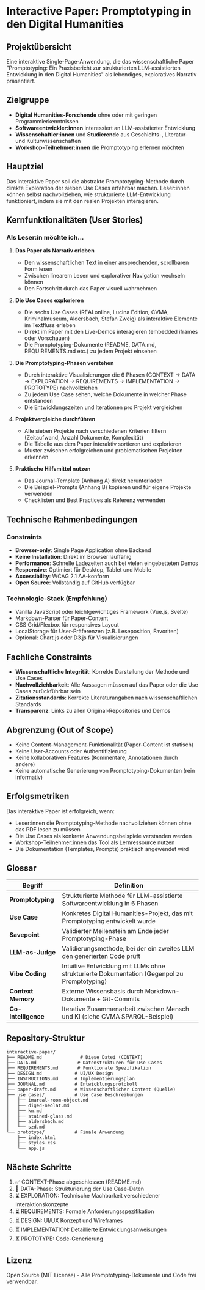 # Interactive Paper: Promptotyping in den Digital Humanities

## Projektübersicht

Eine interaktive Single-Page-Anwendung, die das wissenschaftliche Paper "Promptotyping: Ein Praxisbericht zur strukturierten LLM-assistierten Entwicklung in den Digital Humanities" als lebendiges, exploratives Narrativ präsentiert.

## Zielgruppe

- **Digital Humanities-Forschende** ohne oder mit geringen Programmierkenntnissen
- **Softwareentwickler:innen** interessiert an LLM-assistierter Entwicklung
- **Wissenschaftler:innen** und **Studierende** aus Geschichts-, Literatur- und Kulturwissenschaften
- **Workshop-Teilnehmer:innen** die Promptotyping erlernen möchten

## Hauptziel

Das interaktive Paper soll die abstrakte Promptotyping-Methode durch direkte Exploration der sieben Use Cases erfahrbar machen. Leser:innen können selbst nachvollziehen, wie strukturierte LLM-Entwicklung funktioniert, indem sie mit den realen Projekten interagieren.

## Kernfunktionalitäten (User Stories)

### Als Leser:in möchte ich...

1. **Das Paper als Narrativ erleben**
   - Den wissenschaftlichen Text in einer ansprechenden, scrollbaren Form lesen
   - Zwischen linearem Lesen und explorativer Navigation wechseln können
   - Den Fortschritt durch das Paper visuell wahrnehmen

2. **Die Use Cases explorieren**
   - Die sechs Use Cases (REALonline, Lucina Edition, CVMA, Kriminalmuseum, Aldersbach, Stefan Zweig) als interaktive Elemente im Textfluss erleben
   - Direkt im Paper mit den Live-Demos interagieren (embedded iframes oder Vorschauen)
   - Die Promptotyping-Dokumente (README, DATA.md, REQUIREMENTS.md etc.) zu jedem Projekt einsehen

3. **Die Promptotyping-Phasen verstehen**
   - Durch interaktive Visualisierungen die 6 Phasen (CONTEXT → DATA → EXPLORATION → REQUIREMENTS → IMPLEMENTATION → PROTOTYPE) nachvollziehen
   - Zu jedem Use Case sehen, welche Dokumente in welcher Phase entstanden
   - Die Entwicklungszeiten und Iterationen pro Projekt vergleichen

4. **Projektvergleiche durchführen**
   - Alle sieben Projekte nach verschiedenen Kriterien filtern (Zeitaufwand, Anzahl Dokumente, Komplexität)
   - Die Tabelle aus dem Paper interaktiv sortieren und explorieren
   - Muster zwischen erfolgreichen und problematischen Projekten erkennen

5. **Praktische Hilfsmittel nutzen**
   - Das Journal-Template (Anhang A) direkt herunterladen
   - Die Beispiel-Prompts (Anhang B) kopieren und für eigene Projekte verwenden
   - Checklisten und Best Practices als Referenz verwenden

## Technische Rahmenbedingungen

### Constraints
- **Browser-only**: Single Page Application ohne Backend
- **Keine Installation**: Direkt im Browser lauffähig
- **Performance**: Schnelle Ladezeiten auch bei vielen eingebetteten Demos
- **Responsive**: Optimiert für Desktop, Tablet und Mobile
- **Accessibility**: WCAG 2.1 AA-konform
- **Open Source**: Vollständig auf GitHub verfügbar

### Technologie-Stack (Empfehlung)
- Vanilla JavaScript oder leichtgewichtiges Framework (Vue.js, Svelte)
- Markdown-Parser für Paper-Content
- CSS Grid/Flexbox für responsives Layout
- LocalStorage für User-Präferenzen (z.B. Leseposition, Favoriten)
- Optional: Chart.js oder D3.js für Visualisierungen

## Fachliche Constraints

- **Wissenschaftliche Integrität**: Korrekte Darstellung der Methode und Use Cases
- **Nachvollziehbarkeit**: Alle Aussagen müssen auf das Paper oder die Use Cases zurückführbar sein
- **Zitationsstandards**: Korrekte Literaturangaben nach wissenschaftlichen Standards
- **Transparenz**: Links zu allen Original-Repositories und Demos

## Abgrenzung (Out of Scope)

- Keine Content-Management-Funktionalität (Paper-Content ist statisch)
- Keine User-Accounts oder Authentifizierung
- Keine kollaborativen Features (Kommentare, Annotationen durch andere)
- Keine automatische Generierung von Promptotyping-Dokumenten (rein informativ)

## Erfolgsmetriken

Das interaktive Paper ist erfolgreich, wenn:
- Leser:innen die Promptotyping-Methode nachvollziehen können ohne das PDF lesen zu müssen
- Die Use Cases als konkrete Anwendungsbeispiele verstanden werden
- Workshop-Teilnehmer:innen das Tool als Lernressource nutzen
- Die Dokumentation (Templates, Prompts) praktisch angewendet wird

## Glossar

| Begriff | Definition |
|---------|-----------|
| **Promptotyping** | Strukturierte Methode für LLM-assistierte Softwareentwicklung in 6 Phasen |
| **Use Case** | Konkretes Digital Humanities-Projekt, das mit Promptotyping entwickelt wurde |
| **Savepoint** | Validierter Meilenstein am Ende jeder Promptotyping-Phase |
| **LLM-as-Judge** | Validierungsmethode, bei der ein zweites LLM den generierten Code prüft |
| **Vibe Coding** | Intuitive Entwicklung mit LLMs ohne strukturierte Dokumentation (Gegenpol zu Promptotyping) |
| **Context Memory** | Externe Wissensbasis durch Markdown-Dokumente + Git-Commits |
| **Co-Intelligence** | Iterative Zusammenarbeit zwischen Mensch und KI (siehe CVMA SPARQL-Beispiel) |

## Repository-Struktur

```
interactive-paper/
├── README.md              # Diese Datei (CONTEXT)
├── DATA.md               # Datenstrukturen für Use Cases
├── REQUIREMENTS.md       # Funktionale Spezifikation
├── DESIGN.md            # UI/UX Design
├── INSTRUCTIONS.md      # Implementierungsplan
├── JOURNAL.md           # Entwicklungsprotokoll
├── paper-draft.md       # Wissenschaftlicher Content (Quelle)
├── use cases/           # Use Case Beschreibungen
│   ├── imareal-room-object.md
│   ├── diged-neolat.md
│   ├── km.md
│   ├── stained-glass.md
│   ├── aldersbach.md
│   └── szd.md
└── prototype/           # Finale Anwendung
    ├── index.html
    ├── styles.css
    └── app.js
```

## Nächste Schritte

1. ✅ CONTEXT-Phase abgeschlossen (README.md)
2. 🔄 DATA-Phase: Strukturierung der Use Case-Daten
3. ⏳ EXPLORATION: Technische Machbarkeit verschiedener Interaktionskonzepte
4. ⏳ REQUIREMENTS: Formale Anforderungsspezifikation
5. ⏳ DESIGN: UI/UX Konzept und Wireframes
6. ⏳ IMPLEMENTATION: Detaillierte Entwicklungsanweisungen
7. ⏳ PROTOTYPE: Code-Generierung

## Lizenz

Open Source (MIT License) - Alle Promptotyping-Dokumente und Code frei verwendbar.
